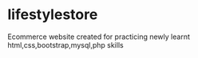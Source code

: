 # lifestylestore

Ecommerce website created for practicing newly learnt html,css,bootstrap,mysql,php skills
